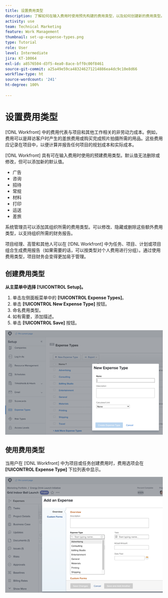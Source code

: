 ```yaml
---
title: 设置费用类型
description: 了解如何在输入费用时使用预先构建的费用类型，以及如何创建新的费用类型。
activity: use
team: Technical Marketing
feature: Work Management
thumbnail: set-up-expense-types.png
type: Tutorial
role: User
level: Intermediate
jira: KT-10064
exl-id: a8576504-d3f5-4ea0-8ace-bff0c00f8461
source-git-commit: a25a49e59ca483246271214886ea4dc9c10e8d66
workflow-type: ht
source-wordcount: '241'
ht-degree: 100%

---
```


# 设置费用类型

[!DNL Workfront] 中的费用代表与项目和其他工作相关的非劳动力成本。例如，费用可以是拜访客户时产生的差旅费用或购买完成照片拍摄所需的用品。这些费用应记录在项目中，以便计算并报告任何项目的规划成本和实际成本。

[!DNL Workfront] 具有可在输入费用时使用的预建费用类型。默认值无法删除或修改，但可以添加新的默认值。

* 广告
* 咨询
* 招待
* 常规
* 材料
* 打印
* 运送
* 差旅

系统管理员可以添加其组织所需的费用类型。可以修改、隐藏或删除这些额外费用类型，以支持组织所需的财务报告。

项目经理、高管和其他人可以在 [!DNL Workfront] 中为任务、项目、计划或项目组合生成费用报告（如果需要的话，可以按类型对个人费用进行分组）。通过使用费用类型，项目财务会变得更加易于管理。

## 创建费用类型

**从主菜单中选择 [!UICONTROL Setup]。**

1. 单击左侧面板菜单中的 **[!UICONTROL Expense Types]**。
1. 单击 **[!UICONTROL New Expense Type]** 按钮。
1. 命名费用类型。
1. 如有需要，添加描述。
1. 单击 **[!UICONTROL Save]** 按钮。

![图像：创建新 [!UICONTROL Expense Type]](assets/setting-up-finances-6.png)

## 使用费用类型

当用户在 [!DNL Workfront] 中为项目或任务创建费用时，费用选项会在 **[!UICONTROL Expense Type]** 下拉列表中显示。

![添加新费用的图像](assets/setting-up-finances-7.png)
